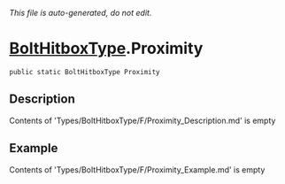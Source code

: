 *This file is auto-generated, do not edit.*

# [BoltHitboxType](Types/BoltHitboxType.md).Proximity
`public static BoltHitboxType Proximity`
## Description
Contents of 'Types/BoltHitboxType/F/Proximity_Description.md' is empty
## Example
Contents of 'Types/BoltHitboxType/F/Proximity_Example.md' is empty
